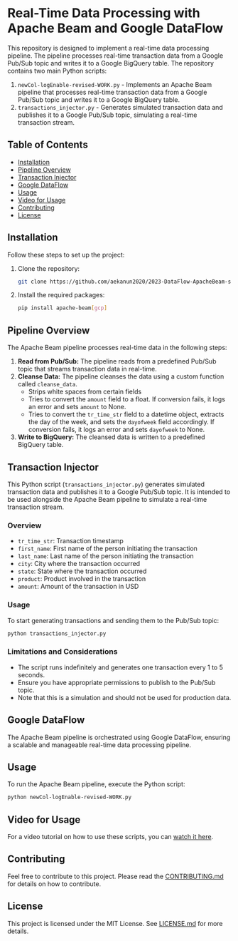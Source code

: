 # Real-Time Data Processing with Apache Beam and Google DataFlow

This repository is designed to implement a real-time data processing pipeline. The pipeline processes real-time transaction data from a Google Pub/Sub topic and writes it to a Google BigQuery table. The repository contains two main Python scripts:

1. `newCol-logEnable-revised-WORK.py` - Implements an Apache Beam pipeline that processes real-time transaction data from a Google Pub/Sub topic and writes it to a Google BigQuery table.
2. `transactions_injector.py` - Generates simulated transaction data and publishes it to a Google Pub/Sub topic, simulating a real-time transaction stream.

## Table of Contents

- [Installation](#installation)
- [Pipeline Overview](#pipeline-overview)
- [Transaction Injector](#transaction-injector)
- [Google DataFlow](#google-dataflow)
- [Usage](#usage)
- [Video for Usage](https://video.aekanun.com/kQffsCPg)
- [Contributing](#contributing)
- [License](#license)

## Installation

Follow these steps to set up the project:

1. Clone the repository:
    ```bash
    git clone https://github.com/aekanun2020/2023-DataFlow-ApacheBeam-streamTransformation.git
    ```

2. Install the required packages:
    ```bash
    pip install apache-beam[gcp]
    ```

## Pipeline Overview

The Apache Beam pipeline processes real-time data in the following steps:

1. **Read from Pub/Sub:** The pipeline reads from a predefined Pub/Sub topic that streams transaction data in real-time.
2. **Cleanse Data:** The pipeline cleanses the data using a custom function called `cleanse_data`.
    - Strips white spaces from certain fields
    - Tries to convert the `amount` field to a float. If conversion fails, it logs an error and sets `amount` to None.
    - Tries to convert the `tr_time_str` field to a datetime object, extracts the day of the week, and sets the `dayofweek` field accordingly. If conversion fails, it logs an error and sets `dayofweek` to None.
3. **Write to BigQuery:** The cleansed data is written to a predefined BigQuery table.

## Transaction Injector

This Python script (`transactions_injector.py`) generates simulated transaction data and publishes it to a Google Pub/Sub topic. It is intended to be used alongside the Apache Beam pipeline to simulate a real-time transaction stream.

### Overview

- `tr_time_str`: Transaction timestamp
- `first_name`: First name of the person initiating the transaction
- `last_name`: Last name of the person initiating the transaction
- `city`: City where the transaction occurred
- `state`: State where the transaction occurred
- `product`: Product involved in the transaction
- `amount`: Amount of the transaction in USD

### Usage

To start generating transactions and sending them to the Pub/Sub topic:

```bash
python transactions_injector.py
```
### Limitations and Considerations

- The script runs indefinitely and generates one transaction every 1 to 5 seconds.
- Ensure you have appropriate permissions to publish to the Pub/Sub topic.
- Note that this is a simulation and should not be used for production data.

## Google DataFlow

The Apache Beam pipeline is orchestrated using Google DataFlow, ensuring a scalable and manageable real-time data processing pipeline.

## Usage

To run the Apache Beam pipeline, execute the Python script:

```bash
python newCol-logEnable-revised-WORK.py
```

## Video for Usage

For a video tutorial on how to use these scripts, you can [watch it here](https://video.aekanun.com/kQffsCPg).

## Contributing

Feel free to contribute to this project. Please read the [CONTRIBUTING.md](CONTRIBUTING.md) for details on how to contribute.

## License

This project is licensed under the MIT License. See [LICENSE.md](LICENSE.md) for more details.
